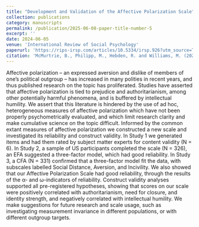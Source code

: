 ```yaml
---
title: "Development and Validation of the Affective Polarization Scale" 
collection: publications
category: manuscripts
permalink: /publication/2025-06-08-paper-title-number-5
excerpt: ''
date: 2024-06-05
venue: 'International Review of Social Psychology'
paperurl: 'https://rips-irsp.com/articles/10.5334/irsp.926?utm_source=TrendMD&utm_medium=cpc&utm_campaign=International_Review_of_Social_Psychology_TrendMD_0'
citation: 'McMurtrie, B., Philipp, M., Hebden, R. and Williams, M. (2024) ‘Development and Validation of the Affective Polarization Scale’, <i>International Review of Social Psychology</i>, 37(1), p. 11. Available at: https://doi.org/10.5334/irsp.926.'
---
```


Affective polarization – an expressed aversion and dislike of members of one’s political outgroup – has increased in many polities in recent years, and thus published research on the topic has proliferated. Studies have asserted that affective polarization is tied to prejudice and authoritarianism, among other potentially harmful phenomena, and is buffered by intellectual humility. We assert that this literature is hindered by the use of ad hoc, heterogeneous measures of affective polarization which have not been properly psychometrically evaluated, and which limit research clarity and make cumulative science on the topic difficult. Informed by the common extant measures of affective polarization we constructed a new scale and investigated its reliability and construct validity. In Study 1 we generated items and had them rated by subject matter experts for content validity (N = 6). In Study 2, a sample of US participants completed the scale (N = 326), an EFA suggested a three-factor model, which had good reliability. In Study 3, a CFA (N = 331) confirmed that a three-factor model fit the data, with subscales labelled Social Distance, Aversion, and Incivility. We also showed that our Affective Polarization Scale had good reliability, through the results of the α- and ω-indicators of reliability. Construct validity analyses supported all pre-registered hypotheses, showing that scores on our scale were positively correlated with authoritarianism, need for closure, and identity strength, and negatively correlated with intellectual humility. We make suggestions for future research and scale usage, such as investigating measurement invariance in different populations, or with different outgroup targets.
